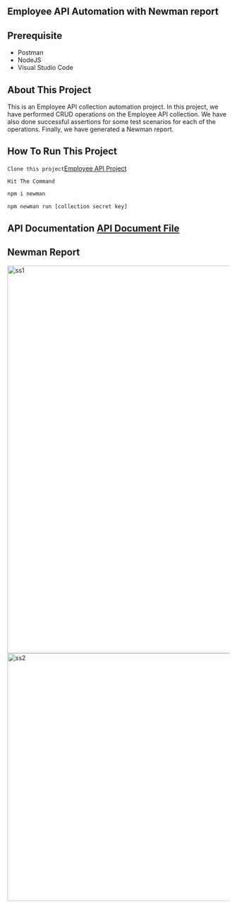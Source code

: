 ## Employee API Automation with Newman report
## Prerequisite
- Postman
- NodeJS
- Visual Studio Code
## About This Project
This is an Employee API collection automation project. In this project, we have performed CRUD operations on the Employee API collection. We have also done successful assertions for some test scenarios for each of the operations. Finally, we have generated a Newman report. 

##  How To Run This Project
```Clone this project```[Employee API Project](https://github.com/SamiraKhair/EmployeeInfoAutomationAPI)

```Hit The Command```
```bash
npm i newman
```

```bash
npm newman run [collection secret key]
```
## API Documentation [API Document File](https://documenter.getpostman.com/view/39966318/2sB3QDuCDs)
## Newman Report
<img width="889" height="879" alt="ss1" src="https://github.com/user-attachments/assets/e4cdf050-3a9b-4ab7-83fa-0a5a532a6cd9" />
<img width="885" height="562" alt="ss2" src="https://github.com/user-attachments/assets/a23b8447-cd01-4727-94c6-95ba14999dc3" />
